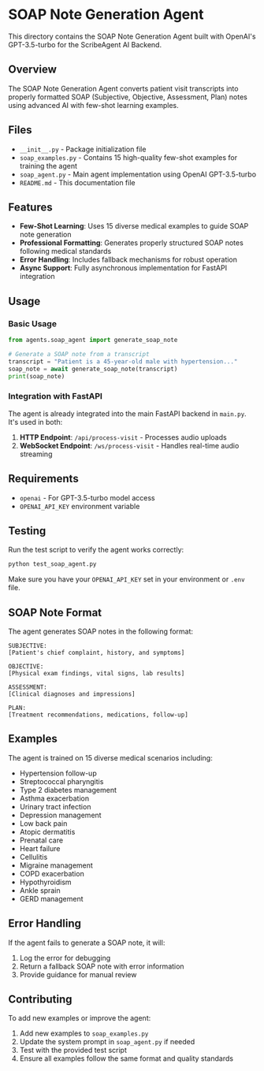 # SOAP Note Generation Agent

This directory contains the SOAP Note Generation Agent built with OpenAI's GPT-3.5-turbo for the ScribeAgent AI Backend.

## Overview

The SOAP Note Generation Agent converts patient visit transcripts into properly formatted SOAP (Subjective, Objective, Assessment, Plan) notes using advanced AI with few-shot learning examples.

## Files

- `__init__.py` - Package initialization file
- `soap_examples.py` - Contains 15 high-quality few-shot examples for training the agent
- `soap_agent.py` - Main agent implementation using OpenAI GPT-3.5-turbo
- `README.md` - This documentation file

## Features

- **Few-Shot Learning**: Uses 15 diverse medical examples to guide SOAP note generation
- **Professional Formatting**: Generates properly structured SOAP notes following medical standards
- **Error Handling**: Includes fallback mechanisms for robust operation
- **Async Support**: Fully asynchronous implementation for FastAPI integration

## Usage

### Basic Usage

```python
from agents.soap_agent import generate_soap_note

# Generate a SOAP note from a transcript
transcript = "Patient is a 45-year-old male with hypertension..."
soap_note = await generate_soap_note(transcript)
print(soap_note)
```

### Integration with FastAPI

The agent is already integrated into the main FastAPI backend in `main.py`. It's used in both:

1. **HTTP Endpoint**: `/api/process-visit` - Processes audio uploads
2. **WebSocket Endpoint**: `/ws/process-visit` - Handles real-time audio streaming

## Requirements

- `openai` - For GPT-3.5-turbo model access
- `OPENAI_API_KEY` environment variable

## Testing

Run the test script to verify the agent works correctly:

```bash
python test_soap_agent.py
```

Make sure you have your `OPENAI_API_KEY` set in your environment or `.env` file.

## SOAP Note Format

The agent generates SOAP notes in the following format:

```
SUBJECTIVE:
[Patient's chief complaint, history, and symptoms]

OBJECTIVE:
[Physical exam findings, vital signs, lab results]

ASSESSMENT:
[Clinical diagnoses and impressions]

PLAN:
[Treatment recommendations, medications, follow-up]
```

## Examples

The agent is trained on 15 diverse medical scenarios including:

- Hypertension follow-up
- Streptococcal pharyngitis
- Type 2 diabetes management
- Asthma exacerbation
- Urinary tract infection
- Depression management
- Low back pain
- Atopic dermatitis
- Prenatal care
- Heart failure
- Cellulitis
- Migraine management
- COPD exacerbation
- Hypothyroidism
- Ankle sprain
- GERD management

## Error Handling

If the agent fails to generate a SOAP note, it will:

1. Log the error for debugging
2. Return a fallback SOAP note with error information
3. Provide guidance for manual review

## Contributing

To add new examples or improve the agent:

1. Add new examples to `soap_examples.py`
2. Update the system prompt in `soap_agent.py` if needed
3. Test with the provided test script
4. Ensure all examples follow the same format and quality standards
